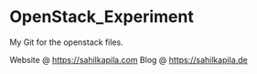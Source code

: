 # OpenStack_Experiment
 My Git for the openstack files.

 Website @ https://sahilkapila.com
 Blog @ https://sahilkapila.de